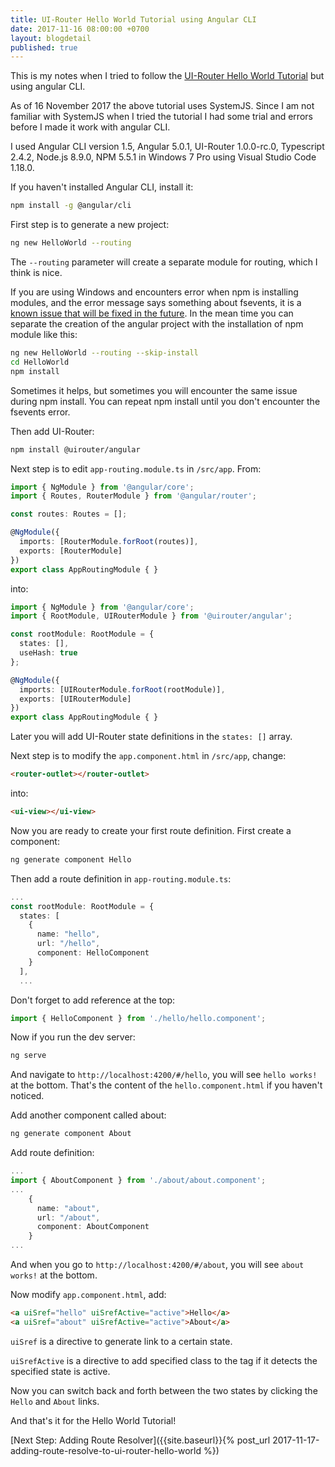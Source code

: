 ```yaml
---
title: UI-Router Hello World Tutorial using Angular CLI
date: 2017-11-16 08:00:00 +0700
layout: blogdetail
published: true
---
```


This is my notes when I tried to follow the [UI-Router Hello World Tutorial](https://ui-router.github.io/ng2/tutorial/helloworld) but using angular CLI.

As of 16 November 2017 the above tutorial uses SystemJS. Since I am not familiar with SystemJS when I tried the tutorial I had some trial and errors before I made it work with angular CLI.

I used Angular CLI version 1.5, Angular 5.0.1, UI-Router 1.0.0-rc.0, Typescript 2.4.2, Node.js 8.9.0, NPM 5.5.1 in Windows 7 Pro using Visual Studio Code 1.18.0.

If you haven't installed Angular CLI, install it:

```bash
npm install -g @angular/cli
```

First step is to generate a new project:

```bash
ng new HelloWorld --routing
```

The `--routing` parameter will create a separate module for routing, which I think is nice.

If you are using Windows and encounters error when npm is installing modules, and the error message says something about fsevents, it is a [known issue that will be fixed in the future](https://github.com/npm/npm/issues/17671). In the mean time you can separate the creation of the angular project with the installation of npm module like this:

```bash
ng new HelloWorld --routing --skip-install
cd HelloWorld
npm install
```

Sometimes it helps, but sometimes you will encounter the same issue during npm install. You can repeat npm install until you don't encounter the fsevents error.

Then add UI-Router:

```bash
npm install @uirouter/angular
```

Next step is to edit `app-routing.module.ts` in `/src/app`. From:

```typescript
import { NgModule } from '@angular/core';
import { Routes, RouterModule } from '@angular/router';

const routes: Routes = [];

@NgModule({
  imports: [RouterModule.forRoot(routes)],
  exports: [RouterModule]
})
export class AppRoutingModule { }
```

into:

```typescript
import { NgModule } from '@angular/core';
import { RootModule, UIRouterModule } from '@uirouter/angular';

const rootModule: RootModule = {
  states: [],
  useHash: true
};

@NgModule({
  imports: [UIRouterModule.forRoot(rootModule)],
  exports: [UIRouterModule]
})
export class AppRoutingModule { }
```

Later you will add UI-Router state definitions in the `states: []` array.

Next step is to modify the `app.component.html` in `/src/app`, change:

```html
<router-outlet></router-outlet>
```

into:

```html
<ui-view></ui-view>
```

Now you are ready to create your first route definition. First create a component:

```bash
ng generate component Hello
```

Then add a route definition in `app-routing.module.ts`:

```typescript
...
const rootModule: RootModule = {
  states: [
    {
      name: "hello",
      url: "/hello",
      component: HelloComponent
    }
  ],
  ...
```

Don't forget to add reference at the top:

```typescript
import { HelloComponent } from './hello/hello.component';
```

Now if you run the dev server:

```bash
ng serve
```

And navigate to `http://localhost:4200/#/hello`, you will see `hello works!` at the bottom. That's the content of the `hello.component.html` if you haven't noticed.

Add another component called about:

```bash
ng generate component About
```

Add route definition:

```typescript
...
import { AboutComponent } from './about/about.component';
...
    {
      name: "about",
      url: "/about",
      component: AboutComponent
    }
...
```

And when you go to `http://localhost:4200/#/about`, you will see `about works!` at the bottom.

Now modify `app.component.html`, add:

```html
<a uiSref="hello" uiSrefActive="active">Hello</a>
<a uiSref="about" uiSrefActive="active">About</a>
```

`uiSref` is a directive to generate link to a certain state.

`uiSrefActive` is a directive to add specified class to the tag if it detects the specified state is active.

Now you can switch back and forth between the two states by clicking the `Hello` and `About` links.

And that's it for the Hello World Tutorial!

[Next Step: Adding Route Resolver]({{site.baseurl}}{% post_url 2017-11-17-adding-route-resolve-to-ui-router-hello-world %})